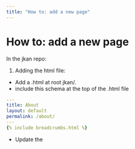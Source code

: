 ```yaml
---
title: "How to: add a new page"
---
```


# How to: add a new page

In the jkan repo:
1. Adding the html file:
- Add a .html at root jkan/.
- include this schema at the top of the .html file

```yaml
---
title: About
layout: default
permalink: /about/
---
{% include breadcrumbs.html %}
```

- Update the <title> and <permalink>. Add content and save

2. Adding link to navigation bar
- go to jkan/_config.yml in root
- find the section `#Nav bar`
- add to structure and update <title> and <url/permalink>

```yaml
 - title: About
    url: /about/
```
- Save

3. Commit-Push to repo and wait for page to rebuild
4. Refresh opendata.scot and check.
5. Done!



